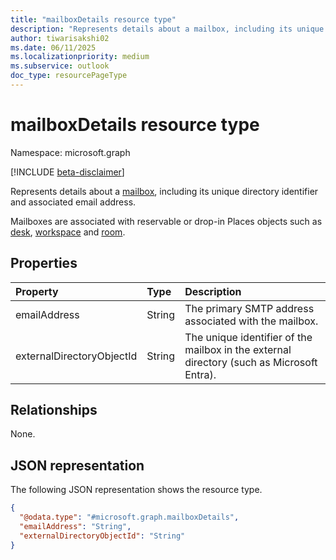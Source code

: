 ```yaml
---
title: "mailboxDetails resource type"
description: "Represents details about a mailbox, including its unique directory identifier and associated email address."
author: tiwarisakshi02
ms.date: 06/11/2025
ms.localizationpriority: medium
ms.subservice: outlook
doc_type: resourcePageType
---
```


# mailboxDetails resource type

Namespace: microsoft.graph

[!INCLUDE [beta-disclaimer](../../includes/beta-disclaimer.md)]

Represents details about a [mailbox](./mailbox.md), including its unique directory identifier and associated email address.

Mailboxes are associated with reservable or drop-in Places objects such as [desk](./desk.md), [workspace](./workspace.md) and [room](./room.md).

## Properties
|Property|Type|Description|
|:---|:---|:---|
|emailAddress|String|The primary SMTP address associated with the mailbox.|
|externalDirectoryObjectId|String|The unique identifier of the mailbox in the external directory (such as Microsoft Entra).|

## Relationships
None.

## JSON representation
The following JSON representation shows the resource type.
<!-- {
  "blockType": "resource",
  "@odata.type": "microsoft.graph.mailboxDetails"
}
-->
``` json
{
  "@odata.type": "#microsoft.graph.mailboxDetails",
  "emailAddress": "String",
  "externalDirectoryObjectId": "String"
}
```

